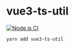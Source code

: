# vue3-ts-util
[![Node.js CI](https://github.com/xiachufang/vue3-ts-util/actions/workflows/ci.yml/badge.svg)](https://github.com/xiachufang/lanfan-dashboard/actions/workflows/ci.yml)

`yarn add vue3-ts-util`